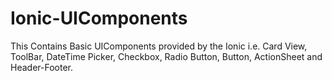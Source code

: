 # Ionic-UIComponents
This Contains Basic UIComponents provided by the Ionic i.e. Card View, ToolBar, DateTime Picker, Checkbox, Radio Button, Button, ActionSheet and Header-Footer.
